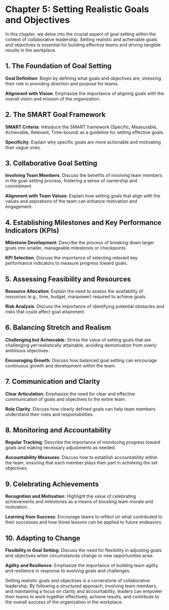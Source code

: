 Chapter 5: Setting Realistic Goals and Objectives
=================================================

In this chapter, we delve into the crucial aspect of goal setting within the context of collaborative leadership. Setting realistic and achievable goals and objectives is essential for building effective teams and driving tangible results in the workplace.

**1. The Foundation of Goal Setting**
-------------------------------------

**Goal Definition**: Begin by defining what goals and objectives are, stressing their role in providing direction and purpose for teams.

**Alignment with Vision**: Emphasize the importance of aligning goals with the overall vision and mission of the organization.

**2. The SMART Goal Framework**
-------------------------------

**SMART Criteria**: Introduce the SMART framework (Specific, Measurable, Achievable, Relevant, Time-bound) as a guideline for setting effective goals.

**Specificity**: Explain why specific goals are more actionable and motivating than vague ones.

**3. Collaborative Goal Setting**
---------------------------------

**Involving Team Members**: Discuss the benefits of involving team members in the goal-setting process, fostering a sense of ownership and commitment.

**Alignment with Team Values**: Explain how setting goals that align with the values and aspirations of the team can enhance motivation and engagement.

**4. Establishing Milestones and Key Performance Indicators (KPIs)**
--------------------------------------------------------------------

**Milestone Development**: Describe the process of breaking down larger goals into smaller, manageable milestones or checkpoints.

**KPI Selection**: Discuss the importance of selecting relevant key performance indicators to measure progress toward goals.

**5. Assessing Feasibility and Resources**
------------------------------------------

**Resource Allocation**: Explain the need to assess the availability of resources (e.g., time, budget, manpower) required to achieve goals.

**Risk Analysis**: Discuss the importance of identifying potential obstacles and risks that could affect goal attainment.

**6. Balancing Stretch and Realism**
------------------------------------

**Challenging but Achievable**: Stress the value of setting goals that are challenging yet realistically attainable, avoiding demotivation from overly ambitious objectives.

**Encouraging Growth**: Discuss how balanced goal setting can encourage continuous growth and development within the team.

**7. Communication and Clarity**
--------------------------------

**Clear Articulation**: Emphasize the need for clear and effective communication of goals and objectives to the entire team.

**Role Clarity**: Discuss how clearly defined goals can help team members understand their roles and responsibilities.

**8. Monitoring and Accountability**
------------------------------------

**Regular Tracking**: Describe the importance of monitoring progress toward goals and making necessary adjustments as needed.

**Accountability Measures**: Discuss how to establish accountability within the team, ensuring that each member plays their part in achieving the set objectives.

**9. Celebrating Achievements**
-------------------------------

**Recognition and Motivation**: Highlight the value of celebrating achievements and milestones as a means of boosting team morale and motivation.

**Learning from Success**: Encourage teams to reflect on what contributed to their successes and how those lessons can be applied to future endeavors.

**10. Adapting to Change**
--------------------------

**Flexibility in Goal Setting**: Discuss the need for flexibility in adjusting goals and objectives when circumstances change or new opportunities arise.

**Agility and Resilience**: Emphasize the importance of building team agility and resilience in response to evolving goals and challenges.

Setting realistic goals and objectives is a cornerstone of collaborative leadership. By following a structured approach, involving team members, and maintaining a focus on clarity and accountability, leaders can empower their teams to work together effectively, achieve results, and contribute to the overall success of the organization in the workplace.
